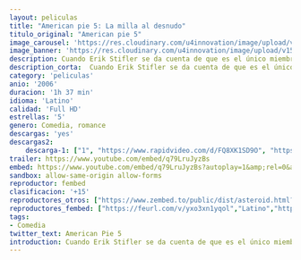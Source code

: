 ```yaml
---
layout: peliculas
title: "American pie 5: La milla al desnudo"
titulo_original: "American pie 5"
image_carousel: 'https://res.cloudinary.com/u4innovation/image/upload/v1559522831/pie5-poster-min_yxhd45.jpg'
image_banner: 'https://res.cloudinary.com/u4innovation/image/upload/v1559522836/pie5-banner-min_ztstfn.jpg'
description: Cuando Erik Stifler se da cuenta de que es el único miembro de la familia Stifler que podría acabar el instituto sin haber perdido la virginidad, decide que tiene que estar a la altura del legado recibido. Después de algunos consejos bienintencionados del padre de Jim, Erik está listo para arriesgarse en la anual e infame carrera universitaria desinhibidas provocarán el fin de semana más escandaloso jamás vivido.
description_corta:  Cuando Erik Stifler se da cuenta de que es el único miembro de la familia Stifler que podría acabar el instituto sin haber perdido la virginidad, decide que tiene que estar a la altura del legado recibido. Después de algunos consejos bienintencionados del padre de Jim, Erik está listo para arriesgarse en la anual e infame carrera universitaria desinhibidas provocarán el fin de semana más escandaloso jamás vivido.
category: 'peliculas'
anio: '2006'
duracion: '1h 37 min'
idioma: 'Latino'
calidad: 'Full HD'
estrellas: '5'
genero: Comedia, romance
descargas: 'yes'
descargas2:
    descarga-1: ["1", "https://www.rapidvideo.com/d/FQ8XK1SD9O", "https://www.google.com/s2/favicons?domain=openload.co","OpenLoad","https://res.cloudinary.com/imbriitneysam/image/upload/v1541473684/mexico.png", "Latino", "Full HD"]
trailer: https://www.youtube.com/embed/q79LruJyzBs
embed: https://www.youtube.com/embed/q79LruJyzBs?autoplay=1&amp;rel=0&amp;hd=1&border=0&wmode=opaque&enablejsapi=1&modestbranding=1&controls=1&showinfo=0
sandbox: allow-same-origin allow-forms
reproductor: fembed
clasificacion: '+15'
reproductores_otros: ["https://www.zembed.to/public/dist/asteroid.html?id=48b2da63ba05a80d327f7abb362f7c3b&title=American%20Pie%205:%20The%20Naked%20Mile","Latino","https://mstream.website/1enz80m8rrbg","Latino"]
reproductores_fembed: ["https://feurl.com/v/yxo3xn1yqol","Latino","https://feurl.com/v/mymelb57g8px1-g","Latino"]
tags:
- Comedia
twitter_text: American Pie 5
introduction: Cuando Erik Stifler se da cuenta de que es el único miembro de la familia Stifler que podría acabar el instituto sin haber perdido la virginidad, decide que tiene que estar a la altura del legado recibido. Después de algunos consejos bienintencionados del padre de Jim, Erik está listo para arriesgarse en la anual e infame carrera universitaria desinhibidas provocarán el fin de semana más escandaloso jamás vivido.
---
```












